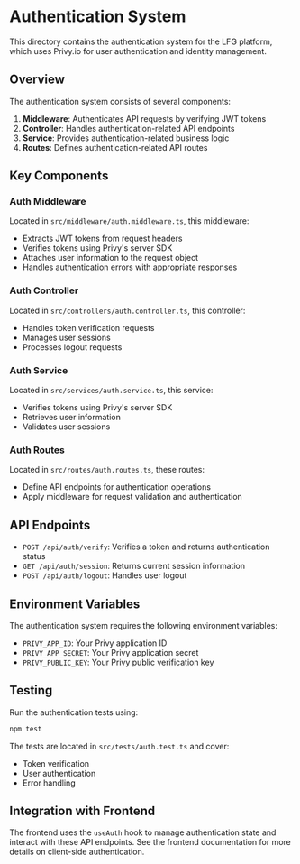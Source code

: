 # Authentication System

This directory contains the authentication system for the LFG platform, which uses Privy.io for user authentication and identity management.

## Overview

The authentication system consists of several components:

1. **Middleware**: Authenticates API requests by verifying JWT tokens
2. **Controller**: Handles authentication-related API endpoints
3. **Service**: Provides authentication-related business logic
4. **Routes**: Defines authentication-related API routes

## Key Components

### Auth Middleware

Located in `src/middleware/auth.middleware.ts`, this middleware:

- Extracts JWT tokens from request headers
- Verifies tokens using Privy's server SDK
- Attaches user information to the request object
- Handles authentication errors with appropriate responses

### Auth Controller

Located in `src/controllers/auth.controller.ts`, this controller:

- Handles token verification requests
- Manages user sessions
- Processes logout requests

### Auth Service

Located in `src/services/auth.service.ts`, this service:

- Verifies tokens using Privy's server SDK
- Retrieves user information
- Validates user sessions

### Auth Routes

Located in `src/routes/auth.routes.ts`, these routes:

- Define API endpoints for authentication operations
- Apply middleware for request validation and authentication

## API Endpoints

- `POST /api/auth/verify`: Verifies a token and returns authentication status
- `GET /api/auth/session`: Returns current session information
- `POST /api/auth/logout`: Handles user logout

## Environment Variables

The authentication system requires the following environment variables:

- `PRIVY_APP_ID`: Your Privy application ID
- `PRIVY_APP_SECRET`: Your Privy application secret
- `PRIVY_PUBLIC_KEY`: Your Privy public verification key

## Testing

Run the authentication tests using:

```bash
npm test
```

The tests are located in `src/tests/auth.test.ts` and cover:

- Token verification
- User authentication
- Error handling

## Integration with Frontend

The frontend uses the `useAuth` hook to manage authentication state and interact with these API endpoints. See the frontend documentation for more details on client-side authentication.
